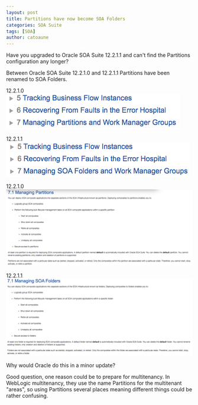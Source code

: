 ```yaml
---
layout: post
title: Partitions have now become SOA Folders
categories: SOA Suite
tags: [SOA]
author: catoaune
---
```

Have you upgraded to Oracle SOA Suite 12.2.1.1 and can't find the Partitions configuration any longer?

Between Oracle SOA Suite 12.2.1.0 and 12.2.1.1 Partitions have been renamed to SOA Folders.

12.2.1.0
![From 12.2.1 docs](/images/2016-09-30_Partitions_have_now_become_SOA_Folders/index_1221.png)

12.2.1.1
![From 12.2.1.1 docs](/images/2016-09-30_Partitions_have_now_become_SOA_Folders/index_12211.png)

12.2.1.0
![From 12.2.1 docs](/images/2016-09-30_Partitions_have_now_become_SOA_Folders/doc_1221.png)

12.2.1.1
![From 12.2.1.1 docs](/images/2016-09-30_Partitions_have_now_become_SOA_Folders/doc_12211.png)

Why would Oracle do this in a minor update?

Good question, one reason could be to prepare for multitenancy. In WebLogic multitenancy, they use the name Partitions for the multitenant "areas", so using Partitions several places meaning different things could be rather confusing.
